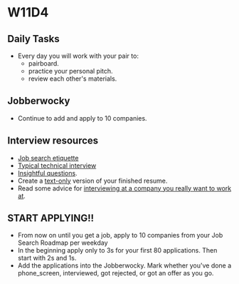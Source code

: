 # W11D4

## Daily Tasks
* Every day you will work with your pair to:
  * pairboard.
  * practice your personal pitch.
  * review each other's materials.

## Jobberwocky
* Continue to add and apply to 10 companies.

## Interview resources
* [Job search etiquette][job-search-etiquette]
* [Typical technical interview][typical-interview]
* [Insightful questions][good-questions].
* Create a [text-only][text-only] version of your finished resume.
* Read some advice for [interviewing at a company you really want to work at][hackreactor-article].

## START APPLYING!!
  * From now on until you get a job, apply to 10 companies from your Job Search Roadmap per weekday
  * In the beginning apply only to 3s for your first 80 applications. Then start with 2s and 1s.
  * Add the applications into the Jobberwocky. Mark whether you've done a phone_screen, interviewed, got rejected, or got an offer as you go.

[job-search-etiquette]: ../self-presentation/job_search_etiquette.md
[typical-interview]: ../interview-prep/typical_interview.md
[good-questions]: ../self-presentation/good_questions.md
[text-only]: ../self-presentation/text-resume.md
[hackreactor-article]: http://venturebeat.com/2013/08/28/the-developers-guide-to-interviewing/?utm_source=feedburner&utm_medium=feed&utm_campaign=Feed%3A+Venturebeat+(VentureBeat)


